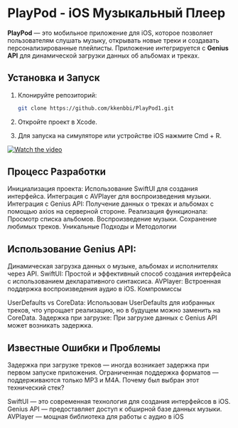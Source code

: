 # PlayPod - iOS Музыкальный Плеер

**PlayPod** — это мобильное приложение для iOS, которое позволяет пользователям слушать музыку, открывать новые треки и создавать персонализированные плейлисты. Приложение интегрируется с **Genius API** для динамической загрузки данных об альбомах и треках.

## Установка и Запуск

1. Клонируйте репозиторий:

   ```bash
   git clone https://github.com/kkenbbi/PlayPod1.git

2. Откройте проект в Xcode.
3. Для запуска на симуляторе или устройстве iOS нажмите Cmd + R.

[![Watch the video](https://img.youtube.com/vi/kNiuhbnn7oM/0.jpg)](https://www.youtube.com/watch?v=kNiuhbnn7oM)

## Процесс Разработки

Инициализация проекта:
Использование SwiftUI для создания интерфейса.
Интеграция с AVPlayer для воспроизведения музыки.
Интеграция с Genius API:
Получение данных о треках и альбомах с помощью axios на серверной стороне.
Реализация функционала:
Просмотр списка альбомов.
Воспроизведение музыки.
Сохранение любимых треков.
Уникальные Подходы и Методологии

## Использование Genius API:
Динамическая загрузка данных о музыке, альбомах и исполнителях через API.
SwiftUI:
Простой и эффективный способ создания интерфейса с использованием декларативного синтаксиса.
AVPlayer:
Встроенная поддержка воспроизведения аудио в iOS.
Компромиссы

UserDefaults vs CoreData: Использован UserDefaults для избранных треков, что упрощает реализацию, но в будущем можно заменить на CoreData.
Задержка при загрузке: При загрузке данных с Genius API может возникать задержка.

## Известные Ошибки и Проблемы

Задержка при загрузке треков — иногда возникает задержка при первом запуске приложения.
Ограниченная поддержка форматов — поддерживаются только MP3 и M4A.
Почему был выбран этот технический стек?

SwiftUI — это современная технология для создания интерфейсов в iOS.
Genius API — предоставляет доступ к обширной базе данных музыки.
AVPlayer — мощная библиотека для работы с аудио в iOS
